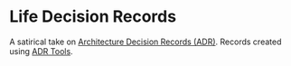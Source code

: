 # Life Decision Records

A satirical take on [Architecture Decision Records (ADR)](https://adr.github.io/). Records created using [ADR Tools](https://github.com/npryce/adr-tools).

